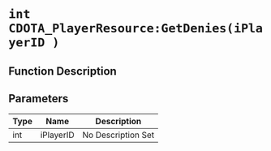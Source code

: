 # `int CDOTA_PlayerResource:GetDenies(iPlayerID )`
## Function Description

## Parameters
Type|Name|Description
--|--|--
int|iPlayerID|No Description Set
